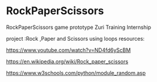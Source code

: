 # RockPaperScissors
RockPaperScissors game prototype
Zuri Training Internship

project :Rock ,Paper and Scissors using loops
resources:

https://www.youtube.com/watch?v=ND4fd6yScBM

https://en.wikipedia.org/wiki/Rock_paper_scissors

https://www.w3schools.com/python/module_random.asp
